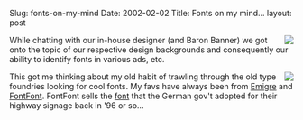 Slug: fonts-on-my-mind
Date: 2002-02-02
Title: Fonts on my mind...
layout: post

<img align="right" border="0" src="http://media.redmonk.net/images/Typetease.gif" />
While chatting with our in-house designer (and Baron Banner) we got onto the topic of our respective design backgrounds and consequently our ability to identify fonts in various ads, etc.<p>
<img align="right" border="0" src="http://media.redmonk.net/images/fontfont.jpg" />
This got me thinking about my old habit of trawling through the old type foundries looking for cool fonts. My favs have always been from <a href="http://www.emigre.com/">Emigre</a> and <a href="http://www.fontfont.com/">FontFont</a>. FontFont sells the <a href="http://www.fontfont.de/packages/meta11025/meta11025.html">font</a> that the German gov&#39;t adopted for their highway signage back in &#39;96 or so...</p>

